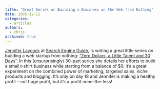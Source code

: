 ```yaml
---
title: "Great Series on Building a Business on the Web from Nothing"
date: 2005-12-11
categories:
  - articles
authors:
  - chris
archived: true
---
```


[Jennifer Laycock](https://web.archive.org/web/20060422031136/http://www.thelactivist.com/) at [Search Engine Guide](https://web.archive.org/web/20060422031136/http://www.searchengineguide.com/), is writing a great little series on building a web startup from nothing: [“Zero Dollars, a Little Talent and 30 Days”](https://web.archive.org/web/20060422031136/http://www.searchengineguide.com/laycock/). In this (unsurprisingly) 30-part series she details her efforts to build a small t-shirt business while starting from a balance of $0. It’s a great experiment on the combined power of marketing, targeted sales, niche products and blogging. It’s only on day 18 and Jennifer is making a healthy profit – not huge profit, but it’s a profit none-the-less!
